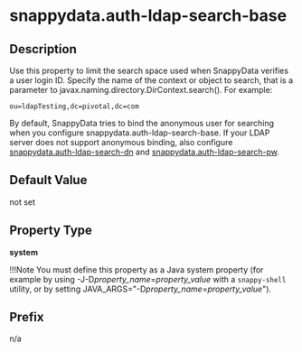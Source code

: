 # snappydata.auth-ldap-search-base

## Description

Use this property to limit the search space used when SnappyData verifies a user login ID. Specify the name of the context or object to search, that is a parameter to javax.naming.directory.DirContext.search(). For example:

``` pre
ou=ldapTesting,dc=pivotal,dc=com
```

By default, SnappyData tries to bind the anonymous user for searching when you configure snappydata.auth-ldap-search-base. If your LDAP server does not support anonymous binding, also configure [snappydata.auth-ldap-search-dn](snappydata.auth-ldap-search-dn.md) and [snappydata.auth-ldap-search-pw](snappydata.auth-ldap-search-pw.md).

## Default Value

not set

## Property Type

**system**

!!!Note 
	You must define this property as a Java system property (for example by using -J-D*property\_name*=*property\_value* with a `snappy-shell` utility, or by setting JAVA\_ARGS="-D*property\_name*=*property\_value*").</p>

## Prefix

n/a
